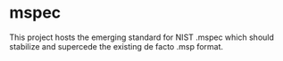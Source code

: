 # mspec
This project hosts the emerging standard for NIST .mspec which should stabilize and supercede the existing de facto .msp format.
